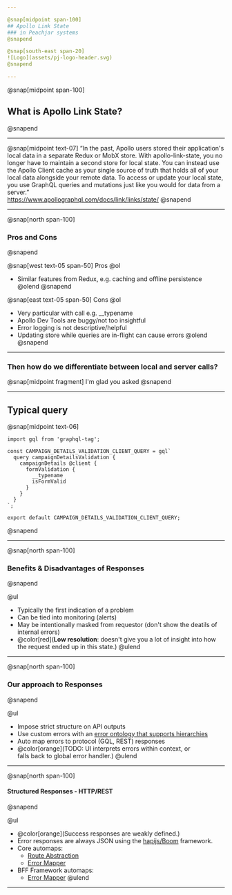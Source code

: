 ```yaml
---

@snap[midpoint span-100]
## Apollo Link State
### in Peachjar systems
@snapend

@snap[south-east span-20]
![Logo](assets/pj-logo-header.svg)
@snapend

---
```


@snap[midpoint span-100]
## What is Apollo Link State?
@snapend

---

@snap[midpoint text-07]
“In the past, Apollo users stored their application's local data in a separate Redux or MobX store. With apollo-link-state, you no longer have to maintain a second store for local state. You can instead use the Apollo Client cache as your single source of truth that holds all of your local data alongside your remote data. To access or update your local state, you use GraphQL queries and mutations just like you would for data from a server.”
<br />https://www.apollographql.com/docs/link/links/state/
@snapend

---

@snap[north span-100]
### Pros and Cons
@snapend

@snap[west text-05 span-50]
Pros
@ol
- Similar features from Redux, e.g. caching and offline persistence
@olend
@snapend

@snap[east text-05 span-50]
Cons
@ol
- Very particular with call  e.g. \_\_typename
- Apollo Dev Tools are buggy/not too insightful
- Error logging is not descriptive/helpful
- Updating store while queries are in-flight can cause errors
@olend
@snapend

---

### Then how do we differentiate between local and server calls?

@snap[midpoint fragment]
 I'm glad you asked
@snapend

---

## Typical query

@snap[midpoint text-06]
```
import gql from 'graphql-tag';

const CAMPAIGN_DETAILS_VALIDATION_CLIENT_QUERY = gql`
  query campaignDetailsValidation {
    campaignDetails @client {
      formValidation {
        __typename
        isFormValid
      }
    }
  }
`;

export default CAMPAIGN_DETAILS_VALIDATION_CLIENT_QUERY;
```

@snapend

---

@snap[north span-100]
### Benefits & Disadvantages of Responses
@snapend

@ul
- Typically the first indication of a problem
- Can be tied into monitoring (alerts)
- May be intentionally masked from requestor (don't show the deatils of internal errors)
- @color[red](**Low resolution**: doesn't give you a lot of insight into how the request ended up in this state.)
@ulend

---

@snap[north span-100]
### Our approach to Responses
@snapend

@ul
- Impose strict structure on API outputs
- Use custom errors with an [error ontology that supports hierarchies](https://peachjar.atlassian.net/wiki/spaces/ENG/pages/45350931/Error+Ontology)
- Auto map errors to protocol (GQL, REST) responses
- @color[orange](TODO: UI interprets errors within context, or<br />falls back to global error handler.)
@ulend

---

@snap[north span-100]
#### Structured Responses - HTTP/REST
@snapend

@ul
- @color[orange](Success responses are weakly defined.)
- Error responses are always JSON using the [hapijs/Boom](https://github.com/hapijs/boom) framework.
- Core automaps:
  - [Route Abstraction](https://github.com/peachjar/peachjar-core/blob/master/src/Interfaces/Framework/HttpApi/Route.ts#L44)
  - [Error Mapper](https://github.com/peachjar/peachjar-core/blob/master/src/Interfaces/Framework/HttpApi/Utils.ts#L13)
- BFF Framework automaps:
  - [Error Mapper](https://github.com/peachjar/bff-framework/blob/master/src/framework/middleware/errorHandler.ts#L138)
@ulend

---

